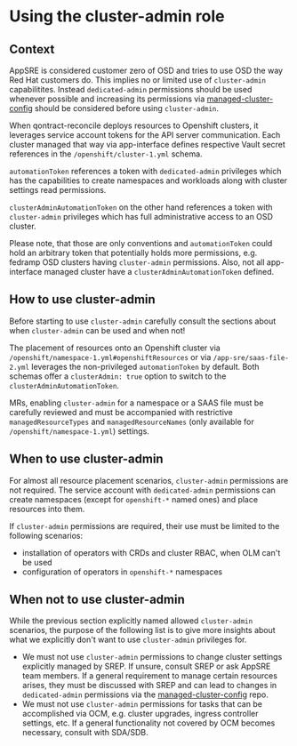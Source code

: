 # Using the cluster-admin role

## Context

AppSRE is considered customer zero of OSD and tries to use OSD the way Red Hat customers do. This implies no or limited use of `cluster-admin` capabilitites. Instead `dedicated-admin` permissions should be used whenever possible and increasing its permissions via [managed-cluster-config](https://github.com/openshift/managed-cluster-config) should be considered before using `cluster-admin`.

When qontract-reconcile deploys resources to Openshift clusters, it leverages service account tokens for the API server communication. Each cluster managed that way via app-interface defines respective Vault secret references in the `/openshift/cluster-1.yml` schema.

`automationToken` references a token with `dedicated-admin` privileges which has the capabilities to create namespaces and workloads along with cluster settings read permissions.

`clusterAdminAutomationToken` on the other hand references a token with `cluster-admin` privileges which has full administrative access to an OSD cluster.

Please note, that those are only conventions and `automationToken` could hold an arbitrary token that potentially holds more permissions, e.g. fedramp OSD clusters having `cluster-admin` permissions. Also, not all app-interface managed cluster have a `clusterAdminAutomationToken` defined.

## How to use cluster-admin

Before starting to use `cluster-admin` carefully consult the sections about when `cluster-admin` can be used and when not!

The placement of resources onto an Openshift cluster via `/openshift/namespace-1.yml#openshiftResources` or via `/app-sre/saas-file-2.yml` leverages the non-privileged `automationToken` by default. Both schemas offer a `clusterAdmin: true` option to switch to the `clusterAdminAutomationToken`.

MRs, enabling `cluster-admin` for a namespace or a SAAS file must be carefully reviewed and must be accompanied with restrictive `managedResourceTypes` and `managedResourceNames` (only available for `/openshift/namespace-1.yml`) settings.

## When to use cluster-admin

For almost all resource placement scenarios, `cluster-admin` permissions are not required. The service account with `dedicated-admin` permissions can create namespaces (except for `openshift-*` named ones) and place resources into them.

If `cluster-admin` permissions are required, their use must be limited to the following scenarios:

- installation of operators with CRDs and cluster RBAC, when OLM can't be used
- configuration of operators in `openshift-*` namespaces

## When not to use cluster-admin

While the previous section explicitly named allowed `cluster-admin` scenarios, the purpose of the following list is to give more insights about what we explicitly don't want to use `cluster-admin` privileges for.

- We must not use `cluster-admin` permissions to change cluster settings explicitly managed by SREP. If unsure, consult SREP or ask AppSRE team members. If a general requirement to manage certain resources arises, they must be discussed with SREP and can lead to changes in `dedicated-admin` permissions via the [managed-cluster-config](https://github.com/openshift/managed-cluster-config) repo.
- We must not use `cluster-admin` permissions for tasks that can be accomplished via OCM, e.g. cluster upgrades, ingress controller settings, etc. If a general functionality not covered by OCM becomes necessary, consult with SDA/SDB.
